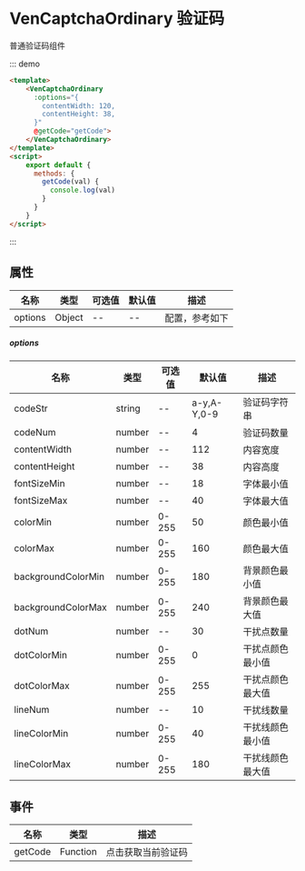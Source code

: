 # VenCaptchaOrdinary 验证码
普通验证码组件

::: demo
```html
<template>
	<VenCaptchaOrdinary 
      :options="{
        contentWidth: 120,
        contentHeight: 38,
      }" 
      @getCode="getCode">
    </VenCaptchaOrdinary>
</template>
<script>
	export default {
      methods: {
        getCode(val) {
          console.log(val)
        }
      }
	}
</script>
```
:::

## 属性

| 名称 | 类型     | 可选值    | 默认值 | 描述      |
| ---- |--------| -------- |-----|---------|
| options  | Object | --     | --  | 配置，参考如下 |

##### options

| 名称 | 类型     | 可选值   | 默认值         | 描述      |
| ---- |--------|-------|-------------|---------|
| codeStr | string | --    | a-y,A-Y,0-9 | 验证码字符串  |
| codeNum | number | --    | 4           | 验证码数量   |
| contentWidth | number | --    | 112         | 内容宽度    |
| contentHeight | number | --    | 38          | 内容高度    |
| fontSizeMin | number | --    | 18          | 字体最小值   |
| fontSizeMax | number | --    | 40          | 字体最大值   |
| colorMin | number | 0-255 | 50          | 颜色最小值   |
| colorMax | number | 0-255 | 160         | 颜色最大值   |
| backgroundColorMin | number | 0-255 | 180         | 背景颜色最小值 |
| backgroundColorMax | number | 0-255 | 240         | 背景颜色最大值 |
| dotNum | number | --    | 30          | 干扰点数量   |
| dotColorMin | number | 0-255 | 0           | 干扰点颜色最小值 |
| dotColorMax | number | 0-255 | 255         | 干扰点颜色最大值 |
| lineNum | number | --    | 10          | 干扰线数量   |
| lineColorMin | number | 0-255 | 40          | 干扰线颜色最小值 |
| lineColorMax | number | 0-255 | 180         | 干扰线颜色最大值 |

## 事件

| 名称 | 类型     | 描述        |
| ---- |--------|-----------|
| getCode | Function | 点击获取当前验证码 |
